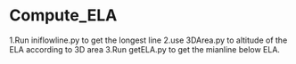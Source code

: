 # Compute_ELA
1.Run iniflowline.py to get the longest line
2.use 3DArea.py to altitude of the ELA according to 3D area
3.Run getELA.py to get the mianline below ELA.
